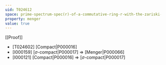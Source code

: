 ```yaml
---
uid: T024612
space: prime-spectrum-spec(r)-of-a-commutative-ring-r-with-the-zariski-topology
property: menger
value: true
---
```

[[Proof]]

* [T024602] [Compact|P000016]
* [I000159] [$\sigma$-compact|P000017] => [Menger|P000066]
* [I000121] [Compact|P000016] => [$\sigma$-compact|P000017]

